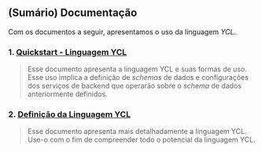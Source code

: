 ## (Sumário) Documentação

Com os documentos a seguir, apresentamos o uso da linguagem _YCL_.

### 1. [Quickstart - Linguagem YCL](https://github.com/ycodify-tech/languages/blob/master/Quickstart%20-%20YCL.md)
> Esse documento apresenta a linguagem YCL e suas formas de uso. Esse uso implica a definição de _schemas_ de dados e configurações dos serviços de backend que operarão sobre o _schema_ de dados anteriormente definidos.

### 2. [Definição da Linguagem YCL]()
> Esse documento apresenta mais detalhadamente a linguagem YCL. Use-o com o fim de compreender todo o potencial da linguagem YCL.
